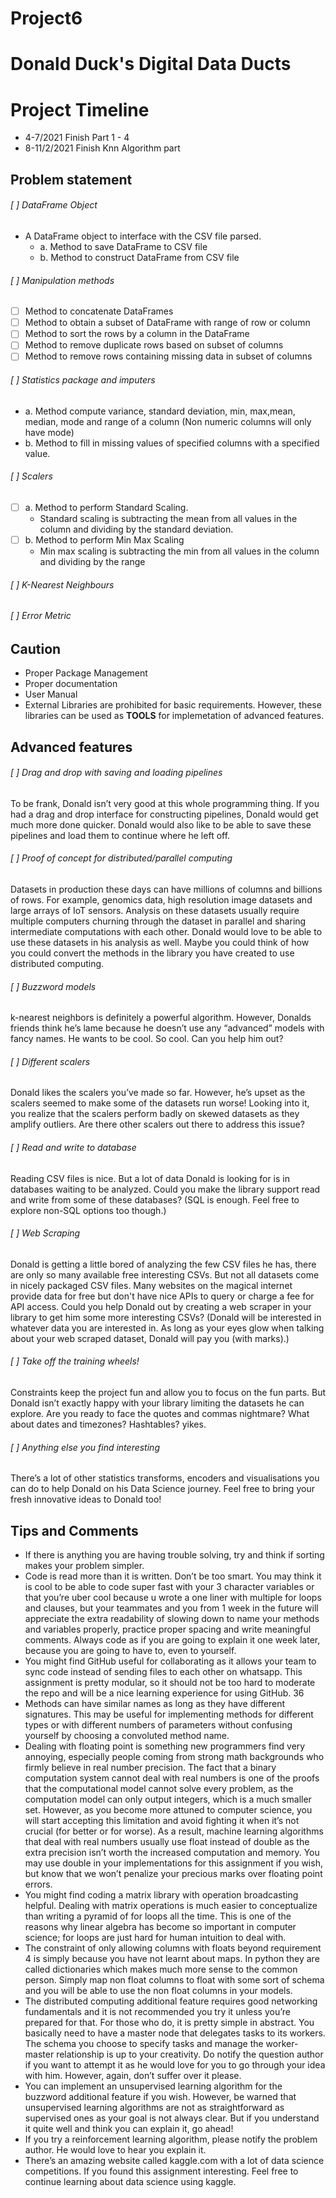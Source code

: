# Project6
# Donald Duck's Digital Data Ducts

# Project Timeline 
- 4-7/2021 Finish Part 1 - 4
- 8-11/2/2021 Finish Knn Algorithm part 

## Problem statement
###### [ ] DataFrame Object 
  - A DataFrame object to interface with the CSV file parsed.
    - a. Method to save DataFrame to CSV file
    - b. Method to construct DataFrame from CSV file

###### [ ] Manipulation methods
  - [ ] Method to concatenate DataFrames
  - [ ] Method to obtain a subset of DataFrame with range of row or column
  - [ ] Method to sort the rows by a column in the DataFrame
  - [ ] Method to remove duplicate rows based on subset of columns
  - [ ] Method to remove rows containing missing data in subset of columns
  
###### [ ] Statistics package and imputers
  - a. Method compute variance, standard deviation, min, max,mean, median, mode and range of a column (Non numeric columns will only have mode)
  - b. Method to fill in missing values of specified columns with a specified value.
  
###### [ ] Scalers 
  - [ ] a. Method to perform Standard Scaling.
      - Standard scaling is subtracting the mean from all values in the column and dividing by the standard deviation.
  - [ ] b. Method to perform Min Max Scaling
      - Min max scaling is subtracting the min from all values in the column and dividing by the range

###### [ ] K-Nearest Neighbours 

###### [ ] Error Metric 

## Caution 
- Proper Package Management 
- Proper documentation 
- User Manual 
- External Libraries are prohibited for basic requirements. However, these libraries can be used as **TOOLS** for implemetation of advanced features. 

## Advanced features 
###### [ ] Drag and drop with saving and loading pipelines
  To be frank, Donald isn’t very good at this whole programming thing. If you had a drag and drop interface for constructing pipelines, Donald would get much more done quicker. Donald would also like to be able to save these pipelines and load them to continue where he left off.

###### [ ] Proof of concept for distributed/parallel computing
  Datasets in production these days can have millions of columns and billions of rows. For example, genomics data, high resolution image datasets and large arrays of IoT sensors. Analysis on these datasets usually require multiple computers churning through the dataset in parallel and sharing intermediate computations with each other. Donald would love to be able to use these datasets in his analysis as well. Maybe you could think of how you could convert the methods in the library you have created to use distributed computing.

###### [ ] Buzzword models
k-nearest neighbors is definitely a powerful algorithm. However, Donalds friends think he’s lame because he doesn’t use any “advanced” models with fancy names. He wants to be cool. So cool. Can you help him out?

###### [ ] Different scalers
  Donald likes the scalers you’ve made so far. However, he’s upset as the scalers seemed to make some of the datasets run worse! Looking into it, you realize that the scalers perform badly on skewed datasets as they amplify outliers. Are there other scalers out there to address this issue?

###### [ ] Read and write to database
  Reading CSV files is nice. But a lot of data Donald is looking for is in databases waiting to be analyzed. Could you make the library support read and write from some of these databases? (SQL is enough. Feel free to explore non-SQL options too though.)

###### [ ] Web Scraping
  Donald is getting a little bored of analyzing the few CSV files he has, there are only so many available free interesting CSVs. But not all datasets come in nicely packaged CSV files. Many websites on the magical internet provide data for free but don't have nice APIs to query or charge a fee for API access. Could you help Donald out by creating a web scraper in your library to get him some more interesting CSVs? (Donald will be interested in whatever data you are interested in. As long as your eyes glow when talking about your web scraped dataset, Donald will pay you (with marks).)
  
###### [ ] Take off the training wheels! 
  Constraints keep the project fun and allow you to focus on the fun parts. But Donald isn’t exactly happy with your library limiting the datasets he can explore. Are you ready to face the quotes and commas nightmare? What about dates and timezones? Hashtables? yikes.

###### [ ] Anything else you find interesting
  There’s a lot of other statistics transforms, encoders and visualisations you can do to help Donald on his Data Science journey. Feel free to bring your fresh innovative ideas to Donald too!
  
  
## Tips and Comments 
- If there is anything you are having trouble solving, try and think if sorting makes your problem simpler.
- Code is read more than it is written. Don’t be too smart. You may think it is cool to be able to code super fast with your 3 character variables or that you’re uber cool because u wrote a one liner with multiple for loops and clauses, but your teammates and you from 1 week in the future will appreciate the extra readability of slowing down to name your methods and variables properly, practice proper spacing and write meaningful comments. Always code as if you are going to explain it one week later, because you are going to have to, even to yourself.
- You might find GitHub useful for collaborating as it allows your team to sync code instead of sending files to each other on whatsapp. This assignment is pretty modular, so it should not be too hard to moderate the repo and will be a nice learning experience for using GitHub.
36
- Methods can have similar names as long as they have different signatures. This may be useful for implementing methods for different types or with different numbers of parameters without confusing yourself by choosing a convoluted method name.
- Dealing with floating point is something new programmers find very annoying, especially people coming from strong math backgrounds who firmly believe in real number precision. The fact that a binary computation system cannot deal with real numbers is one of the proofs that the computational model cannot solve every problem, as the computation model can only output integers, which is a much smaller set. However, as you become more attuned to computer science, you will start accepting this limitation and avoid fighting it when it’s not crucial (for better or for worse). As a result, machine learning algorithms that deal with real numbers usually use float instead of double as the extra precision isn’t worth the increased computation and memory. You may use double in your implementations for this assignment if you wish, but know that we won’t penalize your precious marks over floating point errors.
- You might find coding a matrix library with operation broadcasting helpful. Dealing with matrix operations is much easier to conceptualize than writing a pyramid of for loops all the time. This is one of the reasons why linear algebra has become so important in computer science; for loops are just hard for human intuition to deal with.
- The constraint of only allowing columns with floats beyond requirement 4 is simply because you have not learnt about maps. In python they are called dictionaries which makes much more sense to the common person. Simply map non float columns to float with some sort of schema and you will be able to use the non float columns in your models.
- The distributed computing additional feature requires good networking fundamentals and it is not recommended you try it unless you’re prepared for that. For those who do, it is pretty simple in abstract. You basically need to have a master node that delegates tasks to its workers. The schema you choose to specify tasks and manage the worker-master relationship is up to your creativity. Do notify the question author if you want to attempt it as he would love for you to go through your idea with him. However, again, don’t suffer over it please.
- You can implement an unsupervised learning algorithm for the buzzword additional feature if you wish. However, be warned that unsupervised learning algorithms are not as straightforward as supervised ones as your goal is not always clear. But if you understand it quite well and think you can explain it, go ahead!
- If you try a reinforcement learning algorithm, please notify the problem author. He would love to hear you explain it.
- There’s an amazing website called kaggle.com with a lot of data science competitions. If you found this assignment interesting. Feel free to continue learning about data science using kaggle.

